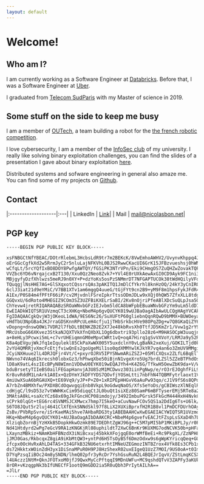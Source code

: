 ```yaml
---
layout: default
---
```


# Welcome!

## Who am I?

I am currently working as a Software Engineer at [Databricks](https://databricks.com/). 
Before that, I was a Software Engineer at [Uber](https://www.uber.com/). 

I graduated from [Telecom SudParis](https://www.telecom-sudparis.eu/en/) with my Master of science in 2019. 

## Some stuff on the side to keep me busy

I am a member of [OUTech](https://outech.fr/), a team building a robot for the [the french robotic competition](https://en.wikipedia.org/wiki/Coupe_de_France_de_robotique).

I love cybersecurity, I am a member of the [InfoSec club](https://hackademint.org/website/) of my university. I really like solving binary exploitation challenges, you can find the slides of a presentation I gave about binary exploitation [here](slides_pwn.pdf).

Distributed systems and sofware engineering in general also amaze me. You can find some of my projects on [Github](https://github.com/bonnetn).

## Contact

|:-------------------|:---|
| LinkedIn | [Link](https://www.linkedin.com/in/bonnet-n/)| 
| Mail | [mail@nicolasbon.net](mailto:mail@nicolasbon.net)| 

## PGP key

```
-----BEGIN PGP PUBLIC KEY BLOCK-----

xsFNBGCtNfYBEAC/DOtrRlebmL3HcbsLdR9tr7m2BEKcK/8VwEmhoAWHV2/UvynvKhppq4Jm6Mcn
oErGGcCgfkXd2w5RrmJyC2r5nluLajNFKVhL0BJS2RwwCKacUI6GrK15JFBzvueshsj0hWN+rG5K
wCfqLt/5rcYQfIxBO8DOY8PwfgAWTQY/fGSiPK3NTrVPn/Eki9CHmgOS7ZuQHZwZovakTQP6AaSf
VVZbc6YD6vNrqajcxB2T130/Xxu0Qz2Neo8Zvk7+YVl4E0rUXkAewAxGI0CD9Ayk9FC1ni3vLg5g
MBjgyfyDzfXhlwzs5meRJ9n0XY+P+dzYoKs5osPzSNMmrDT7NFGAPTUCOk38tWdHQilyVFdcPUnj
TQuqgjlNsHHE7AG+GlSXqxotCQssrsQAs3pAKITQ1JmDlCfYkrhl8knHzOQ/24kY3yCnIR0N5gAx
6clJ3iat21d9eYMiC/V7BB1XTv1am6mggQ4uueG/tGjFYt9cn2B9+yM9F8m1hpsFykJFdR4hgTYi
A1Ex/P0S84m4fPFtF66iP/cv2MjvdnlFSreIpkrTtssODmJDLw9xXQj0hQW57ZfxXLL8tdg6ZUnn
GGQvxU/6dRoto4MHEGIZ9COm3SZ3UZFBiKXELrSaBI/2Kv8nOjriPfeABlXDcSuQLpJsa5Q5j8GM
ChYevw4jretRIQARAQABzSROaWNvbGFzIEJvbm5ldCA8bWFpbEBuaWNvbGFzYm9uLm5ldD7CwY8E
EwEIADkWIQTSR1UVzmqCT3cXHKq+NbeM4p6gvQUCYK019wUJBaOagAIbAwULCQgHAgYVCAkKCwIF
FgIDAQAACgkQvjW3jOKeoL1dWA/9ES6Nc26/SuXUFtP60gliebnQqnRQwD9bMMX+BUWOeyaKgh/z
vHdTbU3NpGBa4JKJrraGDSKnnRPcULeH4cfju1jTHbSrkbcHVe98OPqZDg+w7Q8GKaQiZY6iQFq5
vDopng+dnswQ0Wi7VDR2l7fbDLtBENKZB2E2X7Je48kbRvsXh0TtfJD5KmZr1/Vvw1g2rY9na3Zs
MRcUsboG66XKvez3StkaNJQXTVkXfnQXbXL1Og6dbxtri93pllo28z6+M9HASOCpW3uuqjncrdGi
a+8eHLy3Pcwxi5mL+c7vrUHEiqmnGM0eMpvCWRt1vQ+oqA7Hirq1gSvVXVoY/LRMJa9y52RXyf2Q
K8a4pEVgujWkJfq1eIqulekl85CkPaXwWX005Y5uxdclnY0vLgBaNk2xeXuj/GOKILTjd0kPG7FD
2vYU4QMRRjvXmcFcEtjfviwQnEs2goUgeMil1so0qdXMMYwlKJkYR7vq4an6o3ZmUV9MMgi5L6Vy
JCyiNXHuue2lL4DRJQFjr4Vt/C+pxyrOJRV5IPYSNwmARiZSZJ+05MlCXQsx2ZLfL6BqElT8b8Nc
NWvno74VAq6Ikrecsh0lobxGz3/hPhwqXbe50iBjnN1vgeXro5Ug7brdLZSl5ZZeBTPhdOsemgmL
lD8aK9atL4szIEcBPyN8WImn1VDOwU0EYK019wEQAJYh4+K4Z6G/TfkwH5OewZbK9da+V/WUw3+0
bduBrsetyTIIeBS0ailFEGapHanvjA3U85zM1MCDwvz303iinPgNwp/e/rO3rEJOghfFiL9ItbwH
Kr8uvRddM1LnArk1A0Ix+QzDYmYJkDFYYDS7QOvfjYOSmLtti7nbFhN4TQBMFytrlaoxt1Vt3bUj
4miUwXSuA6bRGAUXQ+tE69Vq9/yJP+P+Z0+1xRIPEpHHGvV6aAuPw93qo/cJ1V9fS6s8QPdakqln
A7rbZn4BMXhfw/PXDXBCdOqwvgqiEnb8VkpL9oGdwqNaOS/Xfs5eYoDs/gCBIWszXlNEqlRUv32j
cdHjgC/l9sD53z7vtWWHKxCim95diqqCtJL0buQt1siXEz80SamP6mBFTyserEMj5RTe8a2TF8+P
3MAtsA0kL+saXcYCz68x69gJkFGncHCP08imdojy/3492ImbuPGrsk5FkGcM444HxH4NvkCISjii
sCPrk0lqGt+tEG6rc4SVNMSJCXMwcx7hmp7I5keO+aCuvNawFCOv5QS1a2DdIg6Ts+U6lk/ZHIu8
S6TO8JQut5r2luj4641ClXfEnkSNNdSkl97f8LiX2XUXiBprxfH2R1B8vl1PmDCFDUrhOAyL2/FU
ZsBv/PVbRpSvre/iSrKaeMAi5hve7AHbaRDG3ty1ABEBAAHCwXwEGAEIACYWIQTSR1UVzmqCT3cX
HKq+NbeM4p6gvQUCYK01+AUJBaOagAIbDAAKCRC+NbeM4p6gvefvEACJtFZspLsSXaD4h7L4UZS6
XlziqbZornBjYzHXkB5DopkHkwOzmk89E7DEDhtZgWJ96g++C5M7pMI5bP1MKiBPLJy/r0PBHlBs
Nd41Htdyrd2wPg7eGcV9RA1zKNGKjRl08uphildt72XwC6BnKr9KUXMG7odNCVK50b+pHFajxa0h
LXaynzMBkiz+NAmKbHFBNzdX3iNiBcxuj45bkkXFojgqE0orWMfBeEi+Rc9PkgXL/ZzNPH823xsQ
jJMJ0Gas/RkbcqxZ8giA9iKbMtQW3+yntPd6H5TsOyB5f6DmzOdxw9s6gWpKYricqQeq+GUu8NZc
zfcpx0OcHvRxAhLD4TAS+334GFkB32NU6etxrhtIMNeUZEGmozINTBZrox4Vfk8Es3CPb1xaWYaJ
ds72HkktxWOinZdH3yx1DiSnaMPuR0H9PJ8HzShexR02uxEIgeQ1UzZ7MOI/9US0oA+t0ImoiDC3
D7YqPzsqIiBOc24m8ySNDN/lhmQ02pfr3yRcDr7YshGsuRuN2L4BQEJrIqvV/ZStLmqKCSXRVXaV
l4UAczz1NtM+QknJFOTxoM0jfJ9QwxMyCcPftqqI9MDnUWFu+MC9qshdQTvV3ZAPFy3aKUkUCehB
8rOR+vKzqgpNk3bIfUNECfF1ootQ9mGDD2ia5R0uQbh3PrIytAILhA==
=JlLr
-----END PGP PUBLIC KEY BLOCK-----
```
